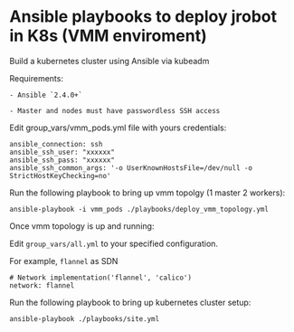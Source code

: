 # Ansible playbooks to deploy jrobot in K8s (VMM enviroment)

Build a kubernetes cluster using Ansible via kubeadm


Requirements:
	
	- Ansible `2.4.0+`
	
	- Master and nodes must have passwordless SSH access


Edit group_vars/vmm_pods.yml file with yours credentials:

```
ansible_connection: ssh 
ansible_ssh_user: "xxxxxx"
ansible_ssh_pass: "xxxxxx" 
ansible_ssh_common_args: '-o UserKnownHostsFile=/dev/null -o StrictHostKeyChecking=no'

```

Run the following playbook to bring up vmm topolgy (1 master 2 workers):

```
ansible-playbook -i vmm_pods ./playbooks/deploy_vmm_topology.yml

```

Once vmm topology is up and running:

Edit `group_vars/all.yml` to your specified configuration.

For example, `flannel` as SDN

```
# Network implementation('flannel', 'calico')
network: flannel
```

Run the following playbook to bring up kubernetes cluster setup:

```
ansible-playbook ./playbooks/site.yml

```




